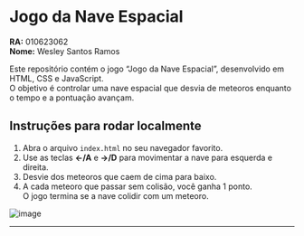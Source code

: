
# Jogo da Nave Espacial

**RA:** 010623062  
**Nome:** Wesley Santos Ramos

Este repositório contém o jogo “Jogo da Nave Espacial”, desenvolvido em HTML, CSS e JavaScript.  
O objetivo é controlar uma nave espacial que desvia de meteoros enquanto o tempo e a pontuação avançam.

## Instruções para rodar localmente

1. Abra o arquivo `index.html` no seu navegador favorito.
2. Use as teclas **←/A** e **→/D** para movimentar a nave para esquerda e direita.
3. Desvie dos meteoros que caem de cima para baixo.
4. A cada meteoro que passar sem colisão, você ganha 1 ponto.  
   O jogo termina se a nave colidir com um meteoro.



![image](https://github.com/user-attachments/assets/304042e5-9311-485c-94b5-b96ee8731da6)

---

